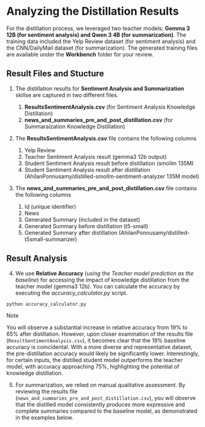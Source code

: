 # Analyzing the Distillation Results
For the distillation process, we leveraged two teacher models: **Gemma 3 12B (for sentiment analysis) and Qwen 3 4B (for summarization)**. The training data included the Yelp Review dataset (for sentiment analysis) and the CNN/DailyMail dataset (for summarization). The generated training files are available under the  **Workbench** folder for your review.

## Result Files and Stucture
1. The distillation results for **Sentiment Analysis and Summarization** skillse are captured in two different files.
   1. **ResultsSentimentAnalysis.csv** (for Sentiment Analysis Knowledge Distillation)
   2. **news_and_summaries_pre_and_post_distillation.csv** (for Summaraization Knowledge Distillation)
      
2. The **ResultsSentimentAnalysis.csv** file contains the following columns
   1. Yelp Review
   2. Teacher Sentiment Analysis result (gemma3 12b output)
   3. Student Sentiment Analysis result before distillation (smollm 135M)
   4. Student Sentiment Analysis result after distillation (AhilanPonnusamy/distilled-smollm-sentiment-analyzer 135M model)
      
3. The **news_and_summaries_pre_and_post_distillation.csv** file contains the following columns
   1. Id (unique identifier)
   2. News
   3. Generated Summary (included in the dataset)
   4. Generated Summary before distillation (t5-small)
   5. Generated Summary after distillation (AhilanPonnusamy/distilled-t5small-summarizer)
  
## Result Analysis

4. We use **Relative Accuracy** (*using the Teacher model prediction as the baseline*) for accessing the impact of knowledge distillation from the teacher model (gemma3 12b). You can calculate the accuracy by executing the *accuracy_calculator.py* script.
```bash
python accuracy_calculator.py
```
>[!NOTE]
>You will observe a substantial increase in relative accuracy from 19% to 65% after distillation. However, upon closer examination of the results file (```ResultSentimentAnalysis.csv```), it becomes clear that the 19% baseline accuracy is coincidental. With a more diverse and representative dataset, the pre-distillation accuracy would likely be significantly lower. Interestingly, for certain inputs, the distilled student model outperforms the teacher model, with accuracy approaching 75%, highlighting the potential of knowledge distillation.

5. For summarization, we relied on manual qualitative assessment. By reviewing the results file (```news_and_summaries_pre_and_post_distillation.csv```), you will observe that the distilled model consistently produces more expressive and complete summaries compared to the baseline model, as demonstrated in the examples below.  

   
